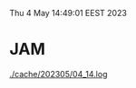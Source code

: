 Thu  4 May 14:49:01 EEST 2023
# JAM
<a href='./cache/202305/04_14.log'>./cache/202305/04_14.log</a>
